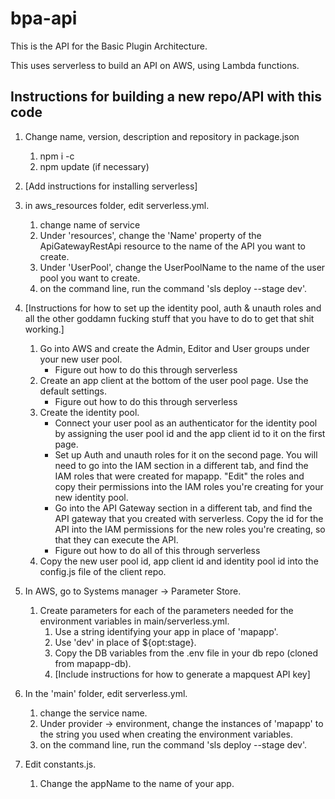 # bpa-api

This is the API for the Basic Plugin Architecture.

This uses serverless to build an API on AWS, using Lambda functions.

## Instructions for building a new repo/API with this code

1. Change name, version, description and repository in package.json
    1. npm i -c
    1. npm update (if necessary)


2. [Add instructions for installing serverless]


3. in aws_resources folder, edit serverless.yml.
    1. change name of service
    1. Under 'resources', change the 'Name' property of the ApiGatewayRestApi resource to the name of the API you want to create.
    1. Under 'UserPool', change the UserPoolName to the name of the user pool you want to create.
    1. on the command line, run the command 'sls deploy --stage dev'.

4. [Instructions for how to set up the identity pool, auth & unauth roles and all the other 
   goddamn fucking stuff that you have to do to get that shit working.]
    1. Go into AWS and create the Admin, Editor and User groups under your new user pool.
        - Figure out how to do this through serverless
    1. Create an app client at the bottom of the user pool page.  Use the default settings.
        - Figure out how to do this through serverless
    1. Create the identity pool.
       - Connect your user pool as an authenticator for the identity pool by assigning the user pool id and 
         the app client id to it on the first page.
       - Set up Auth and unauth roles for it on the second page.  You will need to go into the IAM section in a 
         different tab, and find the IAM roles that were created for mapapp.  "Edit" the roles and copy their 
         permissions into the IAM roles you're creating for your new identity pool.
       - Go into the API Gateway section in a different tab, and find the API gateway that you created with serverless.
         Copy the id for the API into the IAM permissions for the new roles you're creating, so that they can 
         execute the API.
       - Figure out how to do all of this through serverless
   1. Copy the new user pool id, app client id and identity pool id into the config.js file of the client repo.

5. In AWS, go to Systems manager -> Parameter Store.
    1. Create parameters for each of the parameters needed for the environment variables in main/serverless.yml.
        1. Use a string identifying your app in place of 'mapapp'.
        1. Use 'dev' in place of ${opt:stage}.
        1. Copy the DB variables from the .env file in your db repo (cloned from mapapp-db).
        1. [Include instructions for how to generate a mapquest API key]


6. In the 'main' folder, edit serverless.yml.
    1. change the service name.
    1. Under provider -> environment, change the instances of 'mapapp' to the string you used when creating the environment variables.
    1. on the command line, run the command 'sls deploy --stage dev'.


7. Edit constants.js.
    1. Change the appName to the name of your app.
